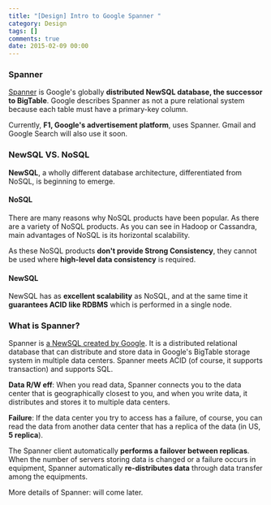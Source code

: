 ```yaml
---
title: "[Design] Intro to Google Spanner "
category: Design
tags: []
comments: true
date: 2015-02-09 00:00
---
```



### Spanner

[Spanner](http://en.wikipedia.org/wiki/Spanner_%28database%29) is Google's globally **distributed NewSQL database, the successor to BigTable**. Google describes Spanner as not a pure relational system because each table must have a primary-key column.

Currently, **F1, Google's advertisement platform**, uses Spanner. Gmail and Google Search will also use it soon.

### NewSQL VS. NoSQL

**NewSQL**, a wholly different database architecture, differentiated from NoSQL, is beginning to emerge.

#### NoSQL

There are many reasons why NoSQL products have been popular. As there are a variety of NoSQL products. As you can see in Hadoop or Cassandra, main advantages of NoSQL is its horizontal scalability.

As these NoSQL products **don't provide Strong Consistency**, they cannot be used where **high-level data consistency** is required.

#### NewSQL

NewSQL has as **excellent scalability** as NoSQL, and at the same time it **guarantees ACID like RDBMS** which is performed in a single node.

### What is Spanner?

Spanner is [a NewSQL created by Google](http://www.cubrid.org/blog/dev-platform/spanner-globally-distributed-database-by-google/). It is a distributed relational database that can distribute and store data in Google's BigTable storage system in multiple data centers. Spanner meets ACID (of course, it supports transaction) and supports SQL.

**Data R/W eff**: When you read data, Spanner connects you to the data center that is geographically closest to you, and when you write data, it distributes and stores it to multiple data centers.

**Failure**: If the data center you try to access has a failure, of course, you can read the data from another data center that has a replica of the data (in US, **5 replica**).

The Spanner client automatically **performs a failover between replicas**. When the number of servers storing data is changed or a failure occurs in equipment, Spanner automatically **re-distributes data** through data transfer among the equipments.

More details of Spanner: will come later.
